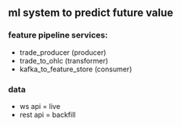 ## ml system to predict future value

### feature pipeline services:
- trade_producer (producer)
- trade_to_ohlc (transformer)
- kafka_to_feature_store (consumer)

### data
- ws api = live
- rest api = backfill
